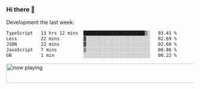 ### Hi there 👋

Development the last week:
<!--START_SECTION:waka-->

```txt
TypeScript   13 hrs 12 mins  ███████████████████████▒░   93.41 %
Less         22 mins         ▓░░░░░░░░░░░░░░░░░░░░░░░░   02.69 %
JSON         22 mins         ▓░░░░░░░░░░░░░░░░░░░░░░░░   02.60 %
JavaScript   7 mins          ▒░░░░░░░░░░░░░░░░░░░░░░░░   00.86 %
GN           1 min           ░░░░░░░░░░░░░░░░░░░░░░░░░   00.22 %
```

<!--END_SECTION:waka-->

<!--
**JASONPANGGO/jasonpanggo** is a ✨ _special_ ✨ repository because its `README.md` (this file) appears on your GitHub profile.

Here are some ideas to get you started:

- 🔭 I’m currently working on ...
- 🌱 I’m currently learning ...
- 👯 I’m looking to collaborate on ...
- 🤔 I’m looking for help with ...
- 💬 Ask me about ...
- 📫 How to reach me: ...
- 😄 Pronouns: ...
- ⚡ Fun fact: ...
-->

<a href="https://volt.fm/user/q8yd9e79csfr57rt" target="_blank"><img src="https://spotify-badge-egoist.vercel.app/api/now-playing" width="540" height="52" alt="now playing"></a>
